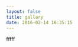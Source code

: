 ```yaml
---
layout: false
title: gallary
date: 2016-02-14 16:35:15
---
```

<html>
<head>
</head>
<body>
fffff
</body>
</html>

